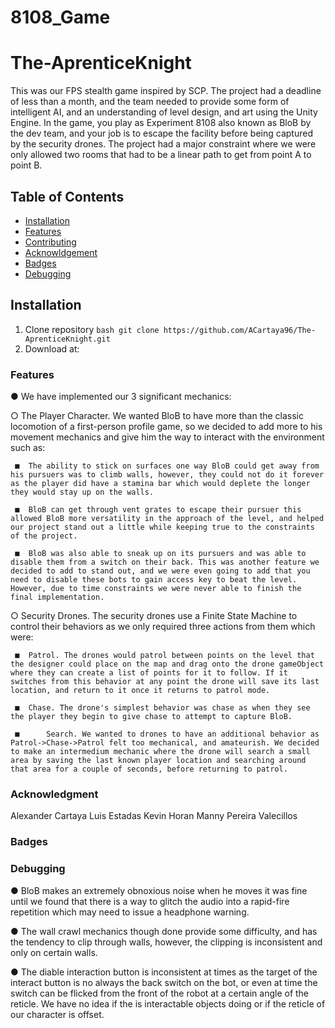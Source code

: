 # 8108_Game
# The-AprenticeKnight
 
This was our FPS stealth game inspired by SCP. The project had a deadline of less than a month, and the team needed to provide some form of intelligent AI, and an understanding of level design, and art using the Unity Engine. In the game, you play as Experiment 8108 also known as BloB by the dev team, and your job is to escape the facility before being captured by the security drones. The project had a major constraint where we were only allowed two rooms that had to be a linear path to get from point A to point B.

## Table of Contents
- [Installation](#installation)
- [Features](#features)
- [Contributing](#contributing)
- [Acknowldgement](#acknowledgment)
- [Badges](#badges)
- [Debugging](#debugging)

## Installation
1. Clone repository ` bash git clone https://github.com/ACartaya96/The-AprenticeKnight.git ` 
2. Download at: 

### Features
●	We have implemented our 3 significant mechanics:
  
  ○	The Player Character. We wanted BloB to have more than the classic locomotion of a first-person profile game, so we decided to add more to his movement mechanics and give him the way to interact with the environment such as:
     
     ■	The ability to stick on surfaces one way BloB could get away from his pursuers was to climb walls, however, they could not do it forever as the player did have a stamina bar which would deplete the longer they would stay up on the walls.
     
     ■	BloB can get through vent grates to escape their pursuer this allowed BloB more versatility in the approach of the level, and helped our project stand out a little while keeping true to the constraints of the project.
     
     ■	BloB was also able to sneak up on its pursuers and was able to disable them from a switch on their back. This was another feature we decided to add to stand out, and we were even going to add that you need to disable these bots to gain access key to beat the level. However, due to time constraints we were never able to finish the final implementation.
  
  ○	Security Drones. The security drones use a Finite State Machine to control their behaviors as we only required three actions from them which were:
    
     ■	Patrol. The drones would patrol between points on the level that the designer could place on the map and drag onto the drone gameObject where they can create a list of points for it to follow. If it switches from this behavior at any point the drone will save its last location, and return to it once it returns to patrol mode.
     
     ■	Chase. The drone's simplest behavior was chase as when they see the player they begin to give chase to attempt to capture BloB.
      
     ■      Search. We wanted to drones to have an additional behavior as Patrol->Chase->Patrol felt too mechanical, and amateurish. We decided to make an intermedium mechanic where the drone will search a small area by saving the last known player location and searching around that area for a couple of seconds, before returning to patrol.
     
### Acknowledgment
Alexander Cartaya
Luis Estadas
Kevin Horan
Manny Pereira Valecillos

### Badges


### Debugging
●	BloB makes an extremely obnoxious noise when he moves it was fine until we found that there is a way to glitch the audio into a rapid-fire repetition which may need to issue a headphone warning.

● The wall crawl mechanics though done provide some difficulty, and has the tendency to clip through walls, however, the clipping is inconsistent and only on certain walls.

● The diable interaction button is inconsistent at times as the target of the interact button is no always the back switch on the bot, or even at time the switch can be flicked from the front of the robot at a certain angle of the reticle. We have no idea if the is interactable objects doing or if the reticle of our character is offset.

 
